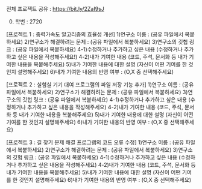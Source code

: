 전체 프로젝트 공유 : https://bit.ly/2ZaI9sJ

0. 학번 : 2720

[프로젝트 1 : 중력가속도 알고리즘의 효율성 개선]
1)연구소 이름 : (공유 파일에서 복붙하세요)
2)연구소가 해결하려는 문제 : (공유 파일에서 복붙하세요)
3)연구소의 깃헙 링크 : (공유 파일에서 복붙하세요)
4-1)수정하거나 추가하고 싶은 내용
(수정하거나 추가하고 싶은 내용을 작성해주세요!)
4-2)내가 기여한 내용
(코드, 주석, 문서화 등 내가 기여한 내용을 복붙해주세요)
5)내가 기여한 내용에 대한 설명
(자신이 어떤 기여를 한 것인지 설명해주세요)
6)내가 기여한 내용의 반영 여부 : (O,X 중 선택해주세요)

[프로젝트 2 : 실험실 기기 대여 프로그램의 파일 저장 기능 추가]
1)연구소 이름 : (공유 파일에서 복붙하세요)
2)연구소가 해결하려는 문제 : (공유 파일에서 복붙하세요)
3)연구소의 깃헙 링크 : (공유 파일에서 복붙하세요)
4-1)수정하거나 추가하고 싶은 내용
(수정하거나 추가하고 싶은 내용을 작성해주세요)
4-2)내가 기여한 내용
(코드, 주석, 문서화 등 내가 기여한 내용을 복붙해주세요)
5)내가 기여한 내용에 대한 설명
(자신이 어떤 기여를 한 것인지 설명해주세요)
6)내가 기여한 내용의 반영 여부 : (O,X 중 선택해주세요)

[프로젝트 3 : 길 찾기 문제 해결 프로그램의 코드 오류 수정]
1)연구소 이름 : (공유 파일에서 복붙하세요)
2)연구소가 해결하려는 문제 : (공유 파일에서 복붙하세요)
3)연구소의 깃헙 링크 : (공유 파일에서 복붙하세요)
4-1)수정하거나 추가하고 싶은 내용
(수정하거나 추가하고 싶은 내용을 작성해주세요)
4-2)내가 기여한 내용
(코드, 주석, 문서화 등 내가 기여한 내용을 복붙해주세요)
5)내가 기여한 내용에 대한 설명
(자신이 어떤 기여를 한 것인지 설명해주세요)
6)내가 기여한 내용의 반영 여부 : (O,X 중 선택해주세요)
